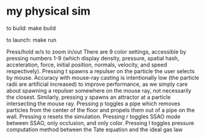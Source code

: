 # my physical sim

to build:
make build

to launch:
make run

Press/hold w/s to zoom in/out
There are 9 color settings, accessible by pressing numbers 1-9 (which display density, pressure, spatial hash, acceleration, force, initial position, normals, velocity, and speed respectively).
	Pressing t spawns a repulser on the particle the user selects by mouse. Accuracy with mouse-ray casting is intentionally low (the particle radii are artificial increased) to improve performance, as we simply care about spawning a repulser somewhere on the mouse ray, not necessarily the closest.
Similarly, pressing y spawns an attractor at a particle intersecting the mouse ray.
Pressing p toggles a pipe which removes particles from the center of the floor and propels them out of a pipe on the wall.
Pressing o resets the simulation.
Pressing r toggles SSAO mode between SSAO, only occlusion, and only color.
Pressing l toggles pressure computation method between the Tate equation and the ideal gas law
